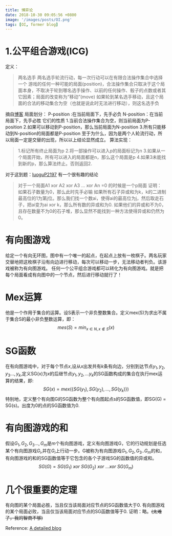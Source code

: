 ```yaml
---
title: 博弈论
date: 2018-10-30 09:05:56 +0800
image: '/images/posts/OI.png'
tags: [OI, former blog]
---
```


# 1.公平组合游戏(ICG)
定义：
>两名选手
两名选手轮流行动，每一次行动可以在有限合法操作集合中选择一个
游戏的任何一种可能的局面(position)，合法操作集合只取决于这个局面本身，不取决于轮到哪名选手操作、以前的任何操作、骰子的点数或者其它因素；局面的改变称为“移动”(move)
如果轮到某名选手移动，且这个局面的合法的移动集合为空（也就是说此时无法进行移动），则这名选手负
                            
摘自[博客](https://blog.csdn.net/A_Comme_Amour/article/details/79347291)
局面划分：
P-position :在当前局面下，先手必负
N-position：在当前局面下，先手必胜
它们的性质
1.当前合法操作集合为空，则当前局面为P-position
2.如果可以移动到P-position，那么当前局面为N-position
3.所有只能移动到N-position的局面都是P-position
至于为什么，因为是两个人轮流行动，所以局面一定是交替的出现，所以以上结论显然成立。
算法实现：
>1.标记所有终止局面为p
2.将一部操作可以进入p的局面标记为n
3.如果从一个局面开始，所有可以进入的局面都是n，那么这个局面是p
4.如果3未能找到新的p，那么算法终止。否则返回2.

对于这到题：[luoguP2197](https://www.luogu.org/problemnew/show/P2197)
有一个很有趣的结论
>对于一个局面A1 xor A2 xor A3 ... xor An =0 的时候是一个p局面
证明：
如果石子数量为0，那么此时先手必输
如果所有石子异或和为k，k的二进制最高位的1为第j位。那么我们找一个数ai，使得ai的最高位为j，然后取走石子，把ai变为ai xor k，那么所有数的异或和为0.
如果他们的异或和不为0，且存在数量不为0的石子堆，那么显然不能找到一种方法使得异或和仍然为0。

# 有向图游戏
给定一个有向无环图，图中有一个唯一的起点，在起点上放有一枚棋子。两名玩家交替地把这枚棋子沿有向边进行移动，每次可以移动一步，无法移动者判负。该游戏被称为有向图游戏。
任何一个公平组合游戏都可以转化为有向图游戏。就是把每个局面看成有向图中的一个节点，然后进行移动就行了！
# Mex运算
他是一个作用于集合的运算。设S表示一个非负整数集合。定义mex(S)为求出不属于集合S的最小非负整数运算，即：$$mes(S)=min_{x\in N,x\notin S}{(x)}$$
# SG函数
在有向图游戏中，对于每个节点$x$,设从$x$出发共有$k$条有向边，分别到达节点$y_1,y_2,y_3...,y_k$,定义SG(x)为$x$的后继节点$y_1,y_2,...y_k$的SG函数构成的集合在执行mex运算的结果，即:
$$SG(x) = mex(\{SG(y_1),SG(y_2),...,SG(y_k)\})$$
特别地，定义整个有向图G的SG函数为整个有向图起点s的SG函数值，即SG(G) = SG(s)。出度为0的点的SG函数值为0.
# 有向图游戏的和
假设$G_1,G_2,G_3...,G_m$是$m$个有向图游戏，定义有向图游戏G，它的行动规划是任选某个有向图游戏$G_i$,并在$G_i$上行动一步。G被称为有向图游戏$G_1,G_2,G_3..G_m$的和，有向图游戏的和的SG函数值等于它包含的各个子游戏SG的函数值的异或和。
$$SG(G)=SG(G_1)\ xor\ SG(G_2)\ xor\ ...xor\ SG(G_m)$$
# 几个很重要的定理
有向图的某个局面必胜，当且仅当该局面对应节点的SG函数值大于0.
有向图游戏的某个局面必败，当且仅当该局面对应节点的SG函数值等于0.
证明：略。~~(太难了，我的智商不够)~~

Reference:
[A detailed blog](https://blog.csdn.net/A_Comme_Amour/article/details/79347291)